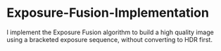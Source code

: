 # Exposure-Fusion-Implementation
I implement the Exposure Fusion algorithm to build a high quality image using a bracketed exposure sequence, without converting to HDR first.
